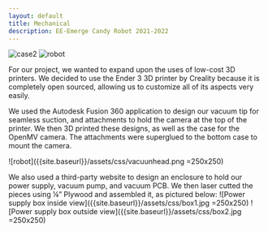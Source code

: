 ```yaml
---
layout: default
title: Mechanical
description: EE-Emerge Candy Robot 2021-2022
---
```


![case2]({{site.baseurl}}/assets/css/case2.png)
![robot]({{site.baseurl}}/assets/css/robot.png)

For our project, we wanted to expand upon the uses of low-cost 3D printers. We decided to use the Ender 3 3D printer by Creality because it is completely open sourced, allowing us to customize all of its aspects very easily.

We used the Autodesk Fusion 360 application to design our vacuum tip for seamless suction, and attachments to hold the camera at the top of the printer. We then 3D printed these designs, as well as the case for the OpenMV camera. The attachments were superglued to the bottom case to mount the camera.

![robot]({{site.baseurl}}/assets/css/vacuunhead.png =250x250)

We also used a third-party website to design an enclosure to hold our power supply, vacuum pump, and vacuum PCB. We then laser cutted the pieces using ¼” Plywood and assembled it, as pictured below:
![Power supply box inside view]({{site.baseurl}}/assets/css/box1.jpg =250x250)
![Power supply box outside view]({{site.baseurl}}/assets/css/box2.jpg =250x250)
